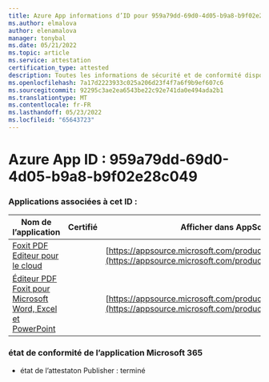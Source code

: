 ```yaml
---
title: Azure App informations d’ID pour 959a79dd-69d0-4d05-b9a8-b9f02e28c049
ms.author: elmalova
author: elenamalova
manager: tonybal
ms.date: 05/21/2022
ms.topic: article
ms.service: attestation
certification_type: attested
description: Toutes les informations de sécurité et de conformité disponibles pour 959a79dd-69d0-4d05-b9a8-b9f02e28c049.
ms.openlocfilehash: 7a17d2223933c025a206d23f4f7a6f9b9ef607c6
ms.sourcegitcommit: 92295c3ae2ea6543be22c92e741da0e494ada2b1
ms.translationtype: MT
ms.contentlocale: fr-FR
ms.lasthandoff: 05/23/2022
ms.locfileid: "65643723"
---
```

# <a name="azure-app-id-959a79dd-69d0-4d05-b9a8-b9f02e28c049"></a>Azure App ID : 959a79dd-69d0-4d05-b9a8-b9f02e28c049


### <a name="apps-associated-with-this-id"></a>Applications associées à cet ID :
| **Nom de l’application** | **Certifié** | **Afficher dans AppSource** |
|--------------|---------------|-----------------------|
| [Foxit PDF Editeur pour le cloud](../forward/WA200003703.md) |  | [https://appsource.microsoft.com/product/office/WA200003703](https://appsource.microsoft.com/product/office/WA200003703) |
| [Éditeur PDF Foxit pour Microsoft Word, Excel et PowerPoint](../forward/WA200003206.md) |  | [https://appsource.microsoft.com/product/office/WA200003206](https://appsource.microsoft.com/product/office/WA200003206) |

### <a name="microsoft-365-app-compliance-status"></a>état de conformité de l’application Microsoft 365
- état de l’attestaton Publisher : terminé
